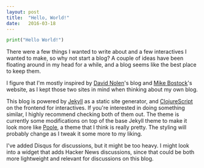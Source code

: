 ```yaml
---
layout: post
title:  "Hello, World!"
date:   2016-03-18
---
```


```python
print("Hello World!")
```

There were a few things I wanted to write about
and a few interactives I wanted to make, so why not start a blog?
A couple of ideas have been floating around in my head for a while, and a blog
seems like the best place to keep them.

I figure that I'm mostly inspired by [David Nolen]'s blog and
[Mike Bostock]'s website, as I kept those two sites in mind when thinking about
my own blog. 

This blog is powered by [Jekyll] as a static site generator, and [ClojureScript]
on the frontend for interactives. If you're interested in doing something
similar, I highly recommend checking both of them out.
The theme is currently some modifications on top of the base Jekyll theme to
make it look more like [Poole], a theme that I think is really pretty. The
styling will probably change as I tweak it some more to my liking.

I've added Disqus for discussions, but it might be too heavy. I might look
into a widget that adds Hacker News discussions, since that could be both more
lightweight and relevant for discussions on this blog.

[david nolen]: http://swannodette.github.io/
[mike bostock]: https://bost.ocks.org/mike/
[jekyll]: https://jekyllrb.com
[clojurescript]: https://github.com/clojure/clojurescript
[poole]: http://getpoole.com